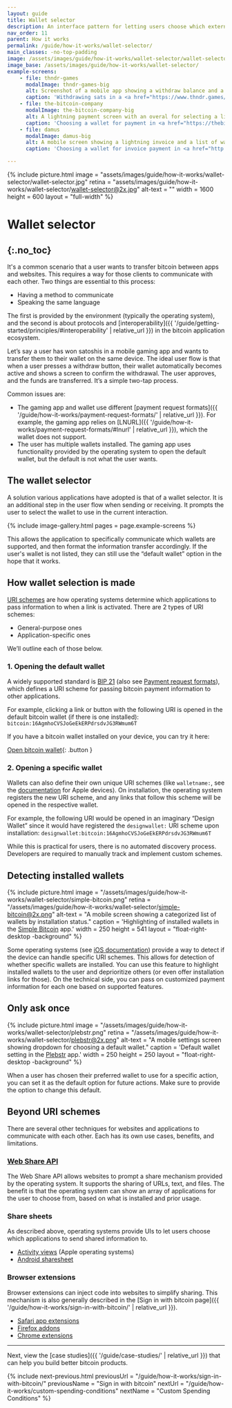```yaml
---
layout: guide
title: Wallet selector
description: An interface pattern for letting users choose which external wallet to use when withdrawing, sending, or receiving in a bitcoin application.
nav_order: 11
parent: How it works
permalink: /guide/how-it-works/wallet-selector/
main_classes: -no-top-padding
image: /assets/images/guide/how-it-works/wallet-selector/wallet-selector-preview.jpg
image_base: /assets/images/guide/how-it-works/wallet-selector/
example-screens:
    - file: thndr-games
      modalImage: thndr-games-big
      alt: Screenshot of a mobile app showing a withdraw balance and a list of wallets.
      caption: 'Withdrawing sats in a <a href="https://www.thndr.games/" target="_blank" rel="nofollow noopener noreferrer">THNDR Games</a> app.'
    - file: the-bitcoin-company
      modalImage: the-bitcoin-company-big
      alt: A lightning payment screen with an overal for selecting a lightnig wallet from a list.
      caption: 'Choosing a wallet for payment in <a href="https://thebitcoincompany.com" target="_blank" rel="nofollow noopener noreferrer">The Bitcoin Company</a> app.'
    - file: damus
      modalImage: damus-big
      alt: A mobile screen showing a lightning invoice and a list of wallets to choose from.
      caption: 'Choosing a wallet for invoice payment in <a href="http://damus.io" target="_blank" rel="nofollow noopener noreferrer">Damus</a>.'

---
```


<!--

Editor's notes

This page narrowly focuses on the UI pattern of letting users choose from a list of wallets,
in order to make a payment, withdrawal, etc.

Header image source:
https://www.figma.com/file/qzvCvqhSRx3Jq8aywaSjlr/Bitcoin-Design-Guide-Illustrations-CO?type=design&node-id=3324%3A24043&mode=design&t=GbcNUdc0VUnSOQi2-1

-->

{% include picture.html
   image = "assets/images/guide/how-it-works/wallet-selector/wallet-selector.jpg"
   retina = "assets/images/guide/how-it-works/wallet-selector/wallet-selector@2x.jpg"
   alt-text = ""
   width = 1600
   height = 600
   layout = "full-width"
%}


# Wallet selector
{:.no_toc}
---

It's a common scenario that a user wants to transfer bitcoin between apps and websites. This requires a way for those clients to communicate with each other. Two things are essential to this process:

- Having a method to communicate
- Speaking the same language

The first is provided by the environment (typically the operating system), and the second is about protocols and [interoperability]({{ '/guide/getting-started/principles/#interoperability' | relative_url }}) in the bitcoin application ecosystem.

Let’s say a user has won satoshis in a mobile gaming app and wants to transfer them to their wallet on the same device. The ideal user flow is that when a user presses a withdraw button, their wallet automatically becomes active and shows a screen to confirm the withdrawal. The user approves, and the funds are transferred. It’s a simple two-tap process.

Common issues are:
- The gaming app and wallet use different [payment request formats]({{ '/guide/how-it-works/payment-request-formats/' | relative_url }}). For example, the gaming app relies on [LNURL]({{ '/guide/how-it-works/payment-request-formats/#lnurl' | relative_url }}), which the wallet does not support.
- The user has multiple wallets installed. The gaming app uses functionality provided by the operating system to open the default wallet, but the default is not what the user wants.

## The wallet selector

A solution various applications have adopted is that of a wallet selector. It is an additional step in the user flow when sending or receiving. It prompts the user to select the wallet to use in the current interaction.

{% include image-gallery.html pages = page.example-screens %}

This allows the application to specifically communicate which wallets are supported, and then format the information transfer accordingly. If the user's wallet is not listed, they can still use the “default wallet” option in the hope that it works.

## How wallet selection is made

[URI schemes](https://en.wikipedia.org/wiki/List_of_URI_schemes) are how operating systems determine which applications to pass information to when a link is activated. There are 2 types of URI schemes:

- General-purpose ones
- Application-specific ones

We’ll outline each of those below.

### 1. Opening the default wallet

A widely supported standard is [BIP 21](https://github.com/bitcoin/bips/blob/master/bip-0021.mediawiki#Examples) (also see [Payment request formats](/guide/how-it-works/payment-request-formats/#uniform-resource-identifier-uris-schemes)), which defines a URI scheme for passing bitcoin payment information to other applications.

For example, clicking a link or button with the following URI is opened in the default bitcoin wallet (if there is one installed):
`bitcoin:16AgmhoCVSJoGeEkERPdrsdvJG3RWmum6T`

If you have a bitcoin wallet installed on your device, you can try it here:

[Open bitcoin wallet](bitcoin:16AgmhoCVSJoGeEkERPdrsdvJG3RWmum6T){: .button }

### 2. Opening a specific wallet

Wallets can also define their own unique URI schemes (like `walletname:`, see the [documentation](https://developer.apple.com/documentation/xcode/defining-a-custom-url-scheme-for-your-app) for Apple devices). On installation, the operating system registers the new URI scheme, and any links that follow this scheme will be opened in the respective wallet.

For example, the following URI would be opened in an imaginary “Design Wallet” since it would have registered the `designwallet:` URI scheme upon installation:
`designwallet:bitcoin:16AgmhoCVSJoGeEkERPdrsdvJG3RWmum6T`

While this is practical for users, there is no automated discovery process. Developers are required to manually track and implement custom schemes.

## Detecting installed wallets

<div class="center" markdown="1">

{% include picture.html
   image = "/assets/images/guide/how-it-works/wallet-selector/simple-bitcoin.png"
   retina = "/assets/images/guide/how-it-works/wallet-selector/simple-bitcoin@2x.png"
   alt-text = "A mobile screen showing a categorized list of wallets by installation status."
   caption = 'Highlighting of installed wallets in the  <a href="https://www.simple-bitcoin.app" target="_blank" rel="nofollow noopener noreferrer">Simple Bitcoin</a> app.'
   width = 250
   height = 541
   layout = "float-right-desktop -background"
%}

Some operating systems (see [iOS documentation](https://developer.apple.com/documentation/uikit/uiapplication/1622952-canopenurl)) provide a way to detect if the device can handle specific URI schemes. This allows for detection of whether specific wallets are installed. You can use this feature to highlight installed wallets to the user and deprioritize others (or even offer installation links for those). On the technical side, you can pass on customized payment information for each one based on supported features.

</div>

## Only ask once

<div class="center" markdown="1">

{% include picture.html
   image = "/assets/images/guide/how-it-works/wallet-selector/plebstr.png"
   retina = "/assets/images/guide/how-it-works/wallet-selector/plebstr@2x.png"
   alt-text = "A mobile settings screen showing dropdown for choosing a default wallet."
   caption = 'Default wallet setting in the <a href="https://plebstr.com/" target="_blank" rel="nofollow noopener noreferrer">Plebstr</a> app.'
   width = 250
   height = 250
   layout = "float-right-desktop -background"
%}

When a user has chosen their preferred wallet to use for a specific action, you can set it as the default option for future actions. Make sure to provide the option to change this default.

</div>

## Beyond URI schemes

There are several other techniques for websites and applications to communicate with each other. Each has its own use cases, benefits, and limitations.

### [Web Share API](https://developer.mozilla.org/en-US/docs/Web/API/Web_Share_API#)

The Web Share API allows websites to prompt a share mechanism provided by the operating system. It supports the sharing of URLs, text, and files. The benefit is that the operating system can show an array of applications for the user to choose from, based on what is installed and prior usage.

### Share sheets

As described above, operating systems provide UIs to let users choose which applications to send shared information to.
- [Activity views](https://developer.apple.com/design/human-interface-guidelines/activity-views#app-top) (Apple operating systems)
- [Android sharesheet](https://developer.android.com/training/sharing/send)

### Browser extensions

Browser extensions can inject code into websites to simplify sharing. This mechanism is also generally described in the [Sign in with bitcoin page]({{ '/guide/how-it-works/sign-in-with-bitcoin/' | relative_url }}).
- [Safari app extensions](https://developer.apple.com/documentation/safariservices/safari_app_extensions/building_a_safari_app_extension)
- [Firefox addons](https://addons.mozilla.org/en-US/developers/)
- [Chrome extensions](https://developer.chrome.com/docs/extensions/)

---

Next, view the [case studies]({{ '/guide/case-studies/' | relative_url }}) that can help you build better bitcoin products.

{% include next-previous.html
   previousUrl = "/guide/how-it-works/sign-in-with-bitcoin/"
   previousName = "Sign in with bitcoin"
   nextUrl = "/guide/how-it-works/custom-spending-conditions"
   nextName = "Custom Spending Conditions"
%}
